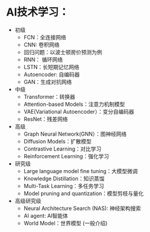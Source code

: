 # AI技术学习：
- 初级
  - FCN：全连接网络
  - CNN: 卷积网络
  - 回归问题：以波士顿房价预测为例
  - RNN： 循环网络
  - LSTN：长短期记忆网络
  - Autoencoder: 自编码器
  - GAN：生成对抗网络 
- 中级
  - Transformer：转换器
  - Attention-based Models：注意力机制模型 
  - VAE(Variational Autoencoder）：变分自编码器
  - ResNet：残差网络 
- 高级
  - Graph Neural Network(GNN）：图神经网络
  - Diffusion Models：扩散模型
  - Contrastive Learning：对比学习  
  - Reinforcement Learning：强化学习
- 研究级
  - Large language model fine tuning：大模型微调
  - Knowledge Distillation：知识蒸馏
  - Multi-Task Learning：多任务学习
  - Model pruning and quantization：模型剪枝与量化 
- 高级研究级
  - Neural Architecture Search (NAS): 神经架构搜索
  - AI agent: AI智能体
  - World Model：世界模型 (一般介绍)
